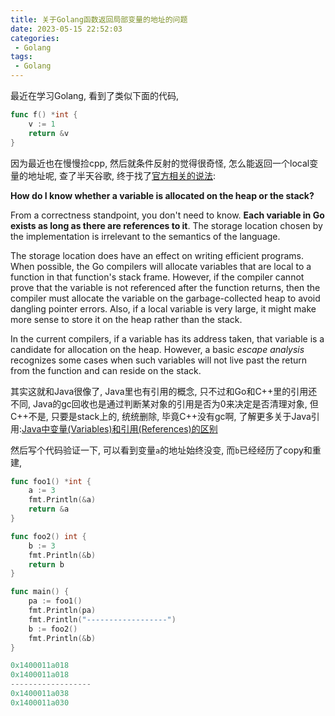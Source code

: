 ```yaml
---
title: 关于Golang函数返回局部变量的地址的问题
date: 2023-05-15 22:52:03
categories:
 - Golang
tags:
 - Golang
---
```


最近在学习Golang, 看到了类似下面的代码, 

```go
func f() *int {
    v := 1
    return &v
}
```

因为最近也在慢慢捡cpp, 然后就条件反射的觉得很奇怪, 怎么能返回一个local变量的地址呢, 查了半天谷歌, 终于找了[官方相关的说法](https://go.dev/doc/faq):

**How do I know whether a variable is allocated on the heap or the stack?**

From a correctness standpoint, you don't need to know. **Each variable in Go exists as long as there are references to it**. The storage location chosen by the implementation is irrelevant to the semantics of the language. 

The storage location does have an effect on writing efficient programs. When possible, the Go compilers will allocate variables that are local to a function in that function's stack frame. However, if the compiler cannot prove that the variable is not referenced after the function returns, then the compiler must allocate the variable on the garbage-collected heap to avoid dangling pointer errors. Also, if a local variable is very large, it might make more sense to store it on the heap rather than the stack. 

In the current compilers, if a variable has its address taken, that variable is a candidate for allocation on the heap. However, a basic *escape analysis* recognizes some cases when such variables will not live past the return from the function and can reside on the stack. 

其实这就和Java很像了, Java里也有引用的概念, 只不过和Go和C++里的引用还不同, Java的gc回收也是通过判断某对象的引用是否为0来决定是否清理对象, 但C++不是, 只要是stack上的, 统统删除, 毕竟C++没有gc啊, 了解更多关于Java引用:[Java中变量(Variables)和引用(References)的区别](https://davidzhu.xyz/2023/05/14/Java/Basics/Variables-vs-References/)

然后写个代码验证一下, 可以看到变量`a`的地址始终没变, 而`b`已经经历了copy和重建, 

```go
func foo1() *int {
	a := 3
	fmt.Println(&a)
	return &a
}

func foo2() int {
	b := 3
	fmt.Println(&b)
	return b
}

func main() {
	pa := foo1()
	fmt.Println(pa)
	fmt.Println("------------------")
	b := foo2()
	fmt.Println(&b)
}

0x1400011a018
0x1400011a018
------------------
0x1400011a038
0x1400011a030
```



